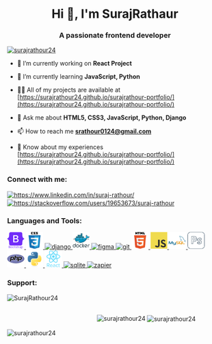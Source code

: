 <h1 align="center">Hi 👋, I'm SurajRathaur</h1>
<h3 align="center">A passionate frontend developer</h3>

<p align="left"> <a href="https://github.com/ryo-ma/github-profile-trophy"><img src="https://github-profile-trophy.vercel.app/?username=surajrathour24" alt="surajrathour24" /></a> </p>

- 🔭 I’m currently working on **React Project**

- 🌱 I’m currently learning **JavaScript, Python**

- 👨‍💻 All of my projects are available at [https://surajrathour24.github.io/surajrathour-portfolio/](https://surajrathour24.github.io/surajrathour-portfolio/)

- 💬 Ask me about **HTML5, CSS3, JavaScript, Python, Django**

- 📫 How to reach me **srathour0124@gmail.com**

- 📄 Know about my experiences [https://surajrathour24.github.io/surajrathour-portfolio/](https://surajrathour24.github.io/surajrathour-portfolio/)

<h3 align="left">Connect with me:</h3>
<p align="left">
<a href="https://linkedin.com/in/https://www.linkedin.com/in/suraj-rathour/" target="blank"><img align="center" src="https://raw.githubusercontent.com/rahuldkjain/github-profile-readme-generator/master/src/images/icons/Social/linked-in-alt.svg" alt="https://www.linkedin.com/in/suraj-rathour/" height="30" width="40" /></a>
<a href="https://stackoverflow.com/users/https://stackoverflow.com/users/19653673/suraj-rathour" target="blank"><img align="center" src="https://raw.githubusercontent.com/rahuldkjain/github-profile-readme-generator/master/src/images/icons/Social/stack-overflow.svg" alt="https://stackoverflow.com/users/19653673/suraj-rathour" height="30" width="40" /></a>
</p>

<h3 align="left">Languages and Tools:</h3>
<p align="left"> <a href="https://getbootstrap.com" target="_blank" rel="noreferrer"> <img src="https://raw.githubusercontent.com/devicons/devicon/master/icons/bootstrap/bootstrap-plain-wordmark.svg" alt="bootstrap" width="40" height="40"/> </a> <a href="https://www.w3schools.com/css/" target="_blank" rel="noreferrer"> <img src="https://raw.githubusercontent.com/devicons/devicon/master/icons/css3/css3-original-wordmark.svg" alt="css3" width="40" height="40"/> </a> <a href="https://www.djangoproject.com/" target="_blank" rel="noreferrer"> <img src="https://cdn.worldvectorlogo.com/logos/django.svg" alt="django" width="40" height="40"/> </a> <a href="https://www.docker.com/" target="_blank" rel="noreferrer"> <img src="https://raw.githubusercontent.com/devicons/devicon/master/icons/docker/docker-original-wordmark.svg" alt="docker" width="40" height="40"/> </a> <a href="https://www.figma.com/" target="_blank" rel="noreferrer"> <img src="https://www.vectorlogo.zone/logos/figma/figma-icon.svg" alt="figma" width="40" height="40"/> </a> <a href="https://git-scm.com/" target="_blank" rel="noreferrer"> <img src="https://www.vectorlogo.zone/logos/git-scm/git-scm-icon.svg" alt="git" width="40" height="40"/> </a> <a href="https://www.w3.org/html/" target="_blank" rel="noreferrer"> <img src="https://raw.githubusercontent.com/devicons/devicon/master/icons/html5/html5-original-wordmark.svg" alt="html5" width="40" height="40"/> </a> <a href="https://developer.mozilla.org/en-US/docs/Web/JavaScript" target="_blank" rel="noreferrer"> <img src="https://raw.githubusercontent.com/devicons/devicon/master/icons/javascript/javascript-original.svg" alt="javascript" width="40" height="40"/> </a> <a href="https://www.mysql.com/" target="_blank" rel="noreferrer"> <img src="https://raw.githubusercontent.com/devicons/devicon/master/icons/mysql/mysql-original-wordmark.svg" alt="mysql" width="40" height="40"/> </a> <a href="https://www.photoshop.com/en" target="_blank" rel="noreferrer"> <img src="https://raw.githubusercontent.com/devicons/devicon/master/icons/photoshop/photoshop-line.svg" alt="photoshop" width="40" height="40"/> </a> <a href="https://www.php.net" target="_blank" rel="noreferrer"> <img src="https://raw.githubusercontent.com/devicons/devicon/master/icons/php/php-original.svg" alt="php" width="40" height="40"/> </a> <a href="https://www.python.org" target="_blank" rel="noreferrer"> <img src="https://raw.githubusercontent.com/devicons/devicon/master/icons/python/python-original.svg" alt="python" width="40" height="40"/> </a> <a href="https://reactjs.org/" target="_blank" rel="noreferrer"> <img src="https://raw.githubusercontent.com/devicons/devicon/master/icons/react/react-original-wordmark.svg" alt="react" width="40" height="40"/> </a> <a href="https://www.sqlite.org/" target="_blank" rel="noreferrer"> <img src="https://www.vectorlogo.zone/logos/sqlite/sqlite-icon.svg" alt="sqlite" width="40" height="40"/> </a> <a href="https://zapier.com" target="_blank" rel="noreferrer"> <img src="https://www.vectorlogo.zone/logos/zapier/zapier-icon.svg" alt="zapier" width="40" height="40"/> </a> </p>

<h3 align="left">Support:</h3>
<p><a href="https://www.buymeacoffee.com/SurajRathour24 "> <img align="left" src="https://cdn.buymeacoffee.com/buttons/v2/default-yellow.png" height="50" width="210" alt="SurajRathour24 " /></a></p><br><br>

<p><img align="left" src="https://github-readme-stats.vercel.app/api/top-langs?username=surajrathour24&show_icons=true&locale=en&layout=compact" alt="surajrathour24" /></p>

<p>&nbsp;<img align="center" src="https://github-readme-stats.vercel.app/api?username=surajrathour24&show_icons=true&locale=en" alt="surajrathour24" /></p>

<p><img align="center" src="https://github-readme-streak-stats.herokuapp.com/?user=surajrathour24&" alt="surajrathour24" /></p>
